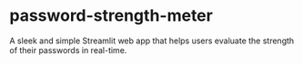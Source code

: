 # password-strength-meter
A sleek and simple Streamlit web app that helps users evaluate the strength of their passwords in real-time.
